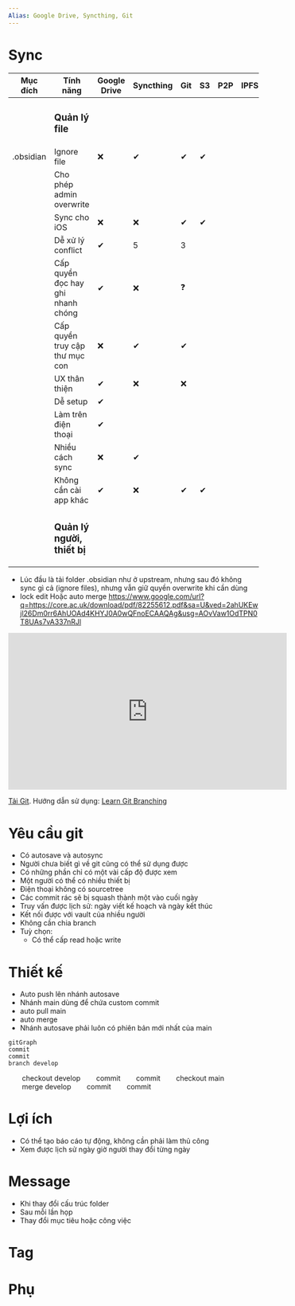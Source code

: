 ```yaml
---
Alias: Google Drive, Syncthing, Git
---
```


# Sync
| Mục đích  | Tính năng                         | Google Drive | Syncthing | Git | S3  | P2P | IPFS |
| --------- | --------------------------------- | ------------ | --------- | --- | --- | --- | ---- |
|           | <h3>Quản lý file</h3>             |              |           |     |     |     |      |
| .obsidian | Ignore file                       | ❌           | ✔         | ✔   | ✔   |     |      |
|           | Cho phép admin overwrite          |              |           |     |     |     |      |
|           | Sync cho iOS                      | ❌           | ❌        | ✔   | ✔   |     |      |
|           | Dễ xử lý conflict                 | ✔            | 5         | 3   |     |     |      |
|           | Cấp quyền đọc hay ghi nhanh chóng | ✔            | ❌        | ❓  |     |     |      |
|           | Cấp quyền truy cập thư mục con    | ❌           | ✔         | ✔   |     |     |      |
|           | UX thân thiện                     | ✔            | ❌        | ❌  |     |     |      |
|           | Dễ setup                          | ✔            |           |     |     |     |      |
|           | Làm trên điện thoại               | ✔            |           |     |     |     |      |
|           | Nhiều cách sync                   | ❌           | ✔         |     |     |     |      |
|           | Không cần cài app khác            | ✔            | ❌        | ✔   | ✔   |     |      |
|           | <h3>Quản lý người, thiết bị</h3>  |              |           |     |     |     |      |
- Lúc đầu là tải folder .obsidian như ở upstream, nhưng sau đó không sync gì cả (ignore files), nhưng vẫn giữ quyền overwrite khi cần dùng
- lock edit Hoặc auto merge
https://www.google.com/url?q=https://core.ac.uk/download/pdf/82255612.pdf&sa=U&ved=2ahUKEwjl26Dm0rr6AhUOAd4KHYJ0A0wQFnoECAAQAg&usg=AOvVaw1OdTPN0T8UAs7vA337nRJl

<iframe width="560" height="315" src="https://www.youtube.com/embed/DjYbsq3FXfM" title="YouTube video player" frameborder="0" allow="accelerometer; autoplay; clipboard-write; encrypted-media; gyroscope; picture-in-picture" allowfullscreen></iframe>

[Tải Git](https://git-scm.com/downloads). Hướng dẫn sử dụng: [Learn Git Branching](https://learngitbranching.js.org/)

# Yêu cầu git
- Có autosave và autosync
- Người chưa biết gì về git cũng có thể sử dụng được
- Có những phần chỉ có một vài cấp độ được xem
- Một người có thể có nhiều thiết bị
- Điện thoại không có sourcetree
- Các commit rác sẽ bị squash thành một vào cuối ngày
- Truy vấn được lịch sử: ngày viết kế hoạch và ngày kết thúc 
- Kết nối được với vault của nhiều người
- Không cần chia branch
- Tuỳ chọn:
	- Có thể cấp read hoặc write
#  Thiết kế
- Auto push lên nhánh autosave
- Nhánh main dùng để chứa custom commit
- auto pull main
- auto merge
- Nhánh autosave phải luôn có phiên bản mới nhất của main

```mermaid 
gitGraph
commit
commit
branch develop
```
       checkout develop
       commit
       commit
       checkout main
       merge develop
       commit
       commit



# Lợi ích
- Có thể tạo báo cáo tự động, không cần phải làm thủ công
- Xem được lịch sử ngày giờ người thay đổi từng ngày
# Message
- Khi thay đổi cấu trúc folder
- Sau mỗi lần họp
- Thay đổi mục tiêu hoặc công việc
# Tag


# Phụ
